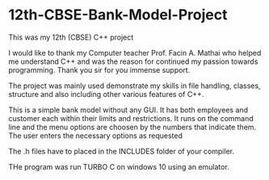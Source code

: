 # 12th-CBSE-Bank-Model-Project

This was my 12th (CBSE) C++ project

I would like to thank my Computer teacher Prof. Facin A. Mathai who helped me understand C++ and was the reason for continued my passion towards programming. Thank you sir for you immense support.

The project was mainly used demonstrate my skills in file handling, classes, structure and also including other various features of C++.

This is a simple bank model without any GUI. It has both employees and customer each within their limits and restrictions. It runs on the command line and the menu options are choosen by the numbers that indicate them. The user enters the necessary options as requested

The .h files have to placed in the INCLUDES folder of your compiler.

THe program was run TURBO C on windows 10 using an emulator.
